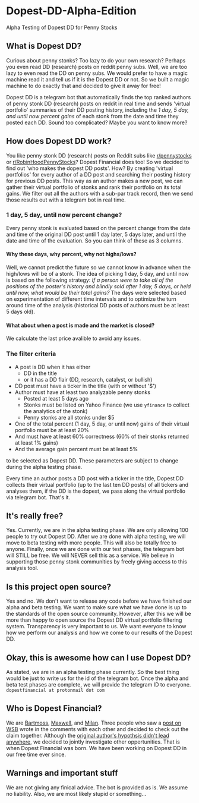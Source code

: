 # Dopest-DD-Alpha-Edition
Alpha Testing of Dopest DD for Penny Stocks
## What is Dopest DD?
Curious about penny stonks? Too lazy to do your own research? Perhaps you even read DD (research) posts on reddit penny subs. Well, we are too lazy to even read the DD on penny subs. We would prefer to have a magic machine read it and tell us if it is the Dopest DD or not. So we built a magic machine to do exactly that and decided to give it away for free! 

Dopest DD is a telegram bot that automatically finds the top ranked authors of penny stonk DD (research) posts on reddit in real time and sends 'virtual portfolio' summaries of their DD posting history, including the *1 day, 5 day, and until now percent gains* of each stonk from the date and time they posted each DD. Sound too complicated? Maybe you want to know more? 


## How does Dopest DD work?
You like penny stonk DD (research) posts on Reddit subs like [r/pennystocks](https://www.reddit.com/r/pennystocks/) or [r/RobinHoodPennyStocks](https://www.reddit.com/r/robinHoodPennyStocks/)? Dopest Financial does too! So we decided to find out 'who makes the dopest DD posts'. How? By creating 'virtual portfolios' for every author of a DD post and searching their posting history for previous DD posts. This way as an author makes a new post, we can gather their virtual portfolio of stonks and rank their portfolio on its total gains. We filter out all the authors with a sub-par track record, then we send those results out with a telegram bot in real time. 

### 1 day, 5 day, until now percent change?
Every penny stonk is evaluated based on the percent change from the date and time of the original DD post until 1 day later, 5 days later, and until the date and time of the evaluation. So you can think of these as 3 columns. 

#### Why these days, why percent, why not highs/lows?
Well, we cannot predict the future so we cannot know in advance when the high/lows will be of a stonk. The idea of picking 1 day, 5 day, and until now is based on the following strategy: *If a person were to take all of the positions of the poster's history and blindly sold after 1 day, 5 days, or held until now, what would be their total gains?* The days were selected based on experimentation of different time intervals and to optimize the turn around time of the analysis (historical DD posts of authors must be at least 5 days old). 

#### What about when a post is made and the market is closed?
We calculate the last price avalible to avoid any issues. 


### The filter criteria
* A post is DD when it has either
  * DD in the title
  * or it has a DD flair (DD, research, catalyst, or bullish)
* DD post must have a ticker in the title (with or without '$')
* Author must have at least two analyzable penny stonks
   * Posted at least 5 days ago
   * Stonks must be listed on Yahoo Finance (we use `yfinance` to collect the analytics of the stonk)
   * Penny stonks are all stonks under $5
* One of the total percent (1 day, 5 day, or until now) gains of their virtual portfolio must be at least 20%
* And must have at least 60% correctness (60% of their stonks returned at least 1% gains) 
* And the average gain percent must be at least 5%

to be selected as Dopest DD. These parameters are subject to change during the alpha testing phase.

Every time an author posts a DD post with a ticker in the title, Dopest DD collects their virtual portfolio (up to the last ten DD posts) of all tickers and analyses them, if the DD is the dopest, we pass along the virtual portfolio via telegram bot. That's it.

## It's really free?
Yes. Currently, we are in the alpha testing phase. We are only allowing 100 people to try out Dopest DD. After we are done with alpha testing, we will move to beta testing with more people. This will also be totally free to anyone. Finally, once we are done with our test phases, the telegram bot will STILL be free. We will NEVER sell this as a service. We believe in supporting those penny stonk communities by freely giving access to this analysis tool. 

## Is this project open source?
Yes and no. We don't want to release any code before we have finished our alpha and beta testing. We want to make sure what we have done is up to the standards of the open source community. However, after this we will be more than happy to open source the Dopest DD virtual portfolio filtering system. Transparency is very important to us. We want everyone to know how we perform our analysis and how we come to our results of the Dopest DD. 

## Okay, this is awesome how can I use Dopest DD?
As stated, we are in an alpha testing phase currently. So the best thing would be just to write us for the id of the telegram bot. Once the alpha and beta test phases are complete, we will provide the telegram ID to everyone.
`dopestfinancial at protonmail dot com`

## Who is Dopest Financial?
We are [Bartmoss](https://github.com/AmateurAcademic), [Maxwell](https://github.com/maxwhoppa), and [Milan](https://github.com/MilanLR). Three people who saw a [post on WSB](https://www.reddit.com/r/wallstreetbets/comments/li5vch/i_think_i_found_a_way_to_predict_dips_with_nasdaq/) wrote in the comments with each other and decided to check out the claim together. Although the [original author's hypothsis didn't lead anywhere](https://github.com/AmateurAcademic/WSB-President-Wolfe-Hypothesis), we decided to jointly investigate other oppertunities. That is when Dopest Financial was born. We have been working on Dopest DD in our free time ever since.

## Warnings and important stuff
We are not giving any finical advice. The bot is provided as is. We assume no liability. Also, we are most likely stupid or something…
